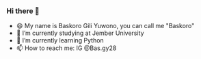 ### Hi there 👋

<!--
**Basgy28/Basgy28** is a ✨ _special_ ✨ repository because its `README.md` (this file) appears on your GitHub profile.

Here are some ideas to get you started:

- 🔭 I’m currently studying at Jember University
- 🌱 I’m currently learning Python
- 📫 How to reach me: IG @Bas.gy28
- 😄 Pronouns: Baskoro
- ⚡ Fun fact: ...
-->

- 😄 My name is Baskoro Gili Yuwono, you can call me "Baskoro"
- 🔭 I’m currently studying at Jember University
- 🌱 I’m currently learning Python
- 📫 How to reach me: IG @Bas.gy28
